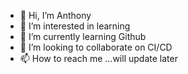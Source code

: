 - 👋 Hi, I’m Anthony
- 👀 I’m interested in learning
- 🌱 I’m currently learning Github
- 💞️ I’m looking to collaborate on CI/CD
- 📫 How to reach me ...will update later

<!---
mkopdigital/mkopdigital is a ✨ special ✨ repository because its `README.md` (this file) appears on your GitHub profile.
You can click the Preview link to take a look at your changes.
--->

